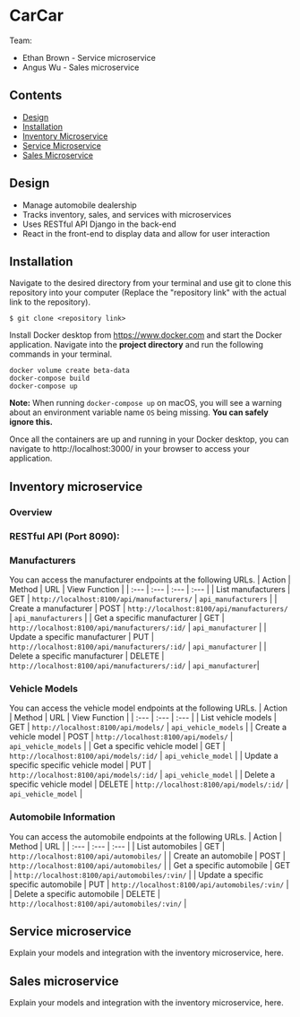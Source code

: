 # CarCar

Team:

- Ethan Brown - Service microservice
- Angus Wu - Sales microservice

## Contents

- [Design](#design)
- [Installation](#installation)
- [Inventory Microservice](#inventory-microservice)
- [Service Microservice](#service-microservice)
- [Sales Microservice](#sales-microservice)

## Design
- Manage automobile dealership 
- Tracks inventory, sales, and services with microservices
- Uses RESTful API Django in the back-end
- React in the front-end to display data and allow for user interaction

## Installation

Navigate to the desired directory from your terminal and use git to clone this repository into your computer (Replace the "repository link" with the actual link to the repository).

```
$ git clone <repository link>
```

Install Docker desktop from https://www.docker.com and start the Docker application. Navigate into the **project directory** and run the following commands in your terminal.

```
docker volume create beta-data
docker-compose build
docker-compose up
```
**Note:** When running `docker-compose up` on macOS, you will see a warning about an environment variable name `OS` being missing. **You can safely ignore this.**

Once all the containers are up and running in your Docker desktop, you can navigate to http://localhost:3000/ in your browser to access your application.

## Inventory microservice

### Overview

### RESTful API (Port 8090):
### Manufacturers 
You can access the manufacturer endpoints at the following URLs.
| Action | Method | URL | View Function |
| :--- | :--- | :--- | :--- |
| List manufacturers | GET | `http://localhost:8100/api/manufacturers/` | `api_manufacturers` |
| Create a manufacturer | POST | `http://localhost:8100/api/manufacturers/` | `api_manufacturers` |
| Get a specific manufacturer | GET | `http://localhost:8100/api/manufacturers/:id/` | `api_manufacturer` |
| Update a specific manufacturer | PUT | `http://localhost:8100/api/manufacturers/:id/` | `api_manufacturer` |
| Delete a specific manufacturer | DELETE | `http://localhost:8100/api/manufacturers/:id/` | `api_manufacturer`|

### Vehicle Models 
You can access the vehicle model endpoints at the following URLs.
| Action | Method | URL | View Function |
| :---         | :---    | :---          |
| List vehicle models | GET | `http://localhost:8100/api/models/` | `api_vehicle_models` |
| Create a vehicle model | POST | `http://localhost:8100/api/models/` | `api_vehicle_models` |
| Get a specific vehicle model | GET | `http://localhost:8100/api/models/:id/` | `api_vehicle_model` |
| Update a specific specific vehicle model | PUT | `http://localhost:8100/api/models/:id/` | `api_vehicle_model` |
| Delete a specific vehicle model | DELETE | `http://localhost:8100/api/models/:id/` | `api_vehicle_model` |

### Automobile Information 
You can access the automobile endpoints at the following URLs.
| Action | Method | URL |
| :---         | :---    | :---          |
| List automobiles | GET | `http://localhost:8100/api/automobiles/` |
| Create an automobile | POST | `http://localhost:8100/api/automobiles/` |
| Get a specific automobile | GET | `http://localhost:8100/api/automobiles/:vin/` |
| Update a specific specific automobile | PUT | `http://localhost:8100/api/automobiles/:vin/` |
| Delete a specific automobile | DELETE | `http://localhost:8100/api/automobiles/:vin/` |

## Service microservice

Explain your models and integration with the inventory
microservice, here.

## Sales microservice

Explain your models and integration with the inventory
microservice, here.
